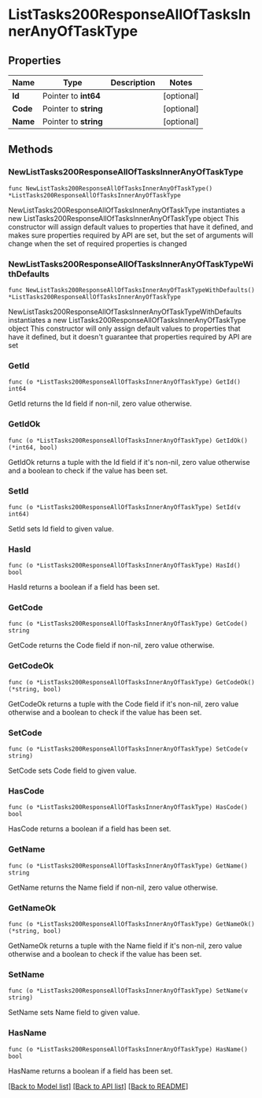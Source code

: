 # ListTasks200ResponseAllOfTasksInnerAnyOfTaskType

## Properties

Name | Type | Description | Notes
------------ | ------------- | ------------- | -------------
**Id** | Pointer to **int64** |  | [optional] 
**Code** | Pointer to **string** |  | [optional] 
**Name** | Pointer to **string** |  | [optional] 

## Methods

### NewListTasks200ResponseAllOfTasksInnerAnyOfTaskType

`func NewListTasks200ResponseAllOfTasksInnerAnyOfTaskType() *ListTasks200ResponseAllOfTasksInnerAnyOfTaskType`

NewListTasks200ResponseAllOfTasksInnerAnyOfTaskType instantiates a new ListTasks200ResponseAllOfTasksInnerAnyOfTaskType object
This constructor will assign default values to properties that have it defined,
and makes sure properties required by API are set, but the set of arguments
will change when the set of required properties is changed

### NewListTasks200ResponseAllOfTasksInnerAnyOfTaskTypeWithDefaults

`func NewListTasks200ResponseAllOfTasksInnerAnyOfTaskTypeWithDefaults() *ListTasks200ResponseAllOfTasksInnerAnyOfTaskType`

NewListTasks200ResponseAllOfTasksInnerAnyOfTaskTypeWithDefaults instantiates a new ListTasks200ResponseAllOfTasksInnerAnyOfTaskType object
This constructor will only assign default values to properties that have it defined,
but it doesn't guarantee that properties required by API are set

### GetId

`func (o *ListTasks200ResponseAllOfTasksInnerAnyOfTaskType) GetId() int64`

GetId returns the Id field if non-nil, zero value otherwise.

### GetIdOk

`func (o *ListTasks200ResponseAllOfTasksInnerAnyOfTaskType) GetIdOk() (*int64, bool)`

GetIdOk returns a tuple with the Id field if it's non-nil, zero value otherwise
and a boolean to check if the value has been set.

### SetId

`func (o *ListTasks200ResponseAllOfTasksInnerAnyOfTaskType) SetId(v int64)`

SetId sets Id field to given value.

### HasId

`func (o *ListTasks200ResponseAllOfTasksInnerAnyOfTaskType) HasId() bool`

HasId returns a boolean if a field has been set.

### GetCode

`func (o *ListTasks200ResponseAllOfTasksInnerAnyOfTaskType) GetCode() string`

GetCode returns the Code field if non-nil, zero value otherwise.

### GetCodeOk

`func (o *ListTasks200ResponseAllOfTasksInnerAnyOfTaskType) GetCodeOk() (*string, bool)`

GetCodeOk returns a tuple with the Code field if it's non-nil, zero value otherwise
and a boolean to check if the value has been set.

### SetCode

`func (o *ListTasks200ResponseAllOfTasksInnerAnyOfTaskType) SetCode(v string)`

SetCode sets Code field to given value.

### HasCode

`func (o *ListTasks200ResponseAllOfTasksInnerAnyOfTaskType) HasCode() bool`

HasCode returns a boolean if a field has been set.

### GetName

`func (o *ListTasks200ResponseAllOfTasksInnerAnyOfTaskType) GetName() string`

GetName returns the Name field if non-nil, zero value otherwise.

### GetNameOk

`func (o *ListTasks200ResponseAllOfTasksInnerAnyOfTaskType) GetNameOk() (*string, bool)`

GetNameOk returns a tuple with the Name field if it's non-nil, zero value otherwise
and a boolean to check if the value has been set.

### SetName

`func (o *ListTasks200ResponseAllOfTasksInnerAnyOfTaskType) SetName(v string)`

SetName sets Name field to given value.

### HasName

`func (o *ListTasks200ResponseAllOfTasksInnerAnyOfTaskType) HasName() bool`

HasName returns a boolean if a field has been set.


[[Back to Model list]](../README.md#documentation-for-models) [[Back to API list]](../README.md#documentation-for-api-endpoints) [[Back to README]](../README.md)


